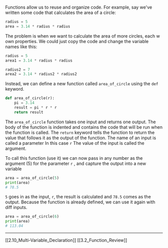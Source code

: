 Functions allow us to reuse and organize code. 
For example, say we've written some code that calculates the area of a circle:

``` python
radius = 5
area = 3.14 * radius * radius
```

The problem is when we want to calculate the area of more circles, each w own properties.
We could just copy the code and change the variable names like this: 

``` python
radius = 5
area1 = 3.14 * radius * radius

radius2 = 7
area2 = 3.14 * radius2 * radius2
```

Instead, we can define a new function called ```area_of_circle``` using the ```def``` keyword.

``` python
def area_of_circle(r):
	pi = 3.14
	result = pi * r * r
	return result
```

The ```area_of_circle``` function takes one input and returns one output. 
The body of the function is indented and contains the code that will be run when the
function is called.
The ```return``` keyword tells the function to return the value that follows it as the output
of the function. 
The name of an input is called a parameter
In this case ```r``` 
The value of the input is called the argument.

To call this function (use it) we can now pass in any number as the argument (5)
for the parameter ```r``` , and capture the output into a new variable

``` python
area = area_of_circle(5)
print(area)
# 78.5
```

```5``` goes in as the input, ```r```, the result is calculated and ```78.5``` comes as the output.
Because the function is already defined, we can use it again with diff inputs.

``` python
area = area_of_circle(6)
print(area)
# 113.04
```

---
[[2.10_Multi-Variable_Declaration]]
[[3.2_Function_Review]]